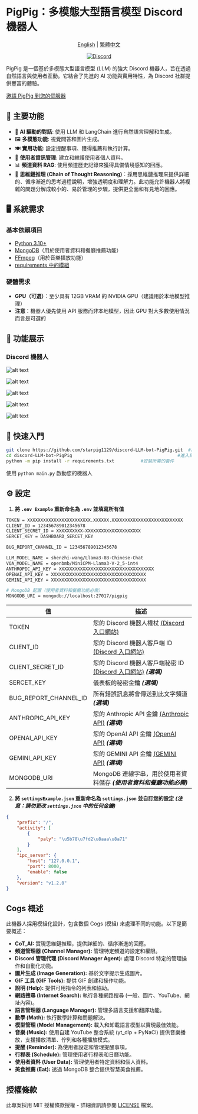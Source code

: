 # PigPig：多模態大型語言模型 Discord 機器人

<p align="center">
  <a href="README.md">English</a> | <a href="README_zh-TW.md">繁體中文</a>
</p>

<p align="center">
  <a href="https://discord.gg/BvP64mqKzR">
    <img src="https://img.shields.io/discord/1212823415204085770?color=7289DA&label=Support&logo=discord&style=for-the-badge" alt="Discord">
  </a>
</p>

PigPig 是一個基於多模態大型語言模型 (LLM) 的強大 Discord 機器人，旨在透過自然語言與使用者互動。它結合了先進的 AI 功能與實用特性，為 Discord 社群提供豐富的體驗。

[邀請 PigPig 到您的伺服器](https://discord.com/oauth2/authorize?client_id=1208661941539704852&permissions=8&scope=bot)

## 🌟 主要功能

- 🧠 **AI 驅動的對話**: 使用 LLM 和 LangChain 進行自然語言理解和生成。
- 🖼️ **多模態功能**: 視覺問答和圖片生成。
- 🍽️ **實用功能**: 設定提醒事項、獲得推薦和執行計算。
- 👤 **使用者資訊管理**: 建立和維護使用者個人資料。
- 📊 **頻道資料 RAG**: 使用頻道歷史記錄來獲得具備情境感知的回應。
- 💭 **思維鏈推理 (Chain of Thought Reasoning)**：採用思維鏈推理來提供詳細的、循序漸進的思考過程說明，增強透明度和理解力。此功能允許機器人將複雜的問題分解成較小的、易於管理的步驟，提供更全面和有見地的回應。


## 🖥️ 系統需求

### 基本依賴項目
- [Python 3.10+](https://www.python.org/downloads/)
- [MongoDB](https://www.mongodb.com/)（用於使用者資料和餐廳推薦功能）
- [FFmpeg](https://ffmpeg.org/)（用於音樂播放功能）
- [requirements 中的模組](requirements.txt)

### 硬體需求
- **GPU（可選）**：至少具有 12GB VRAM 的 NVIDIA GPU（建議用於本地模型推理）
- **注意**：機器人優先使用 API 服務而非本地模型，因此 GPU 對大多數使用情況而言是可選的

## 📸 功能展示
### Discord 機器人

![alt text](readmeimg/image-4.png)

![alt text](readmeimg/image.png)

![alt text](readmeimg/image-1.png)

![alt text](readmeimg/image-2.png)

![alt text](readmeimg/image-3.png)

## 🚀 快速入門
```sh
git clone https://github.com/starpig1129/discord-LLM-bot-PigPig.git  #複製儲存庫
cd discord-LLM-bot-PigPig                                        #進入目錄
python -m pip install -r requirements.txt          #安裝所需的套件
```

使用 `python main.py` 啟動您的機器人

## ⚙️ 設定
1. **將 `.env Example` 重新命名為 `.env` 並填寫所有值**
```sh
TOKEN = XXXXXXXXXXXXXXXXXXXXXXXX.XXXXXX.XXXXXXXXXXXXXXXXXXXXXXXXXXX
CLIENT_ID = 123456789012345678
CLIENT_SECRET_ID = XXXXXXXXXX-XXXXXXXXXXXXXXXXXXXXX
SERCET_KEY = DASHBOARD_SERCET_KEY

BUG_REPORT_CHANNEL_ID = 123456789012345678

LLM_MODEL_NAME = shenzhi-wang/Llama3-8B-Chinese-Chat
VQA_MODEL_NAME = openbmb/MiniCPM-Llama3-V-2_5-int4
ANTHROPIC_API_KEY = XXXXXXXXXXXXXXXXXXXXXXXXXXXXXXXXXXXX
OPENAI_API_KEY = XXXXXXXXXXXXXXXXXXXXXXXXXXXXXXXXXXXX
GEMINI_API_KEY = XXXXXXXXXXXXXXXXXXXXXXXXXXXXXXXXXXXX

# MongoDB 配置（使用者資料和餐廳功能必需）
MONGODB_URI = mongodb://localhost:27017/pigpig
```
| 值 | 描述 |
|---|---|
| TOKEN | 您的 Discord 機器人權杖 [(Discord 入口網站)](https://discord.com/developers/applications) |
| CLIENT_ID | 您的 Discord 機器人客戶端 ID [(Discord 入口網站)](https://discord.com/developers/applications) |
| CLIENT_SECRET_ID | 您的 Discord 機器人客戶端秘密 ID [(Discord 入口網站)](https://discord.com/developers/applications) ***(選填)*** |
| SERCET_KEY | 儀表板的秘密金鑰 ***(選填)*** |
| BUG_REPORT_CHANNEL_ID | 所有錯誤訊息將會傳送到此文字頻道 ***(選填)*** |
| ANTHROPIC_API_KEY | 您的 Anthropic API 金鑰 [(Anthropic API)](https://www.anthropic.com/api) ***(選填)*** |
| OPENAI_API_KEY | 您的 OpenAI API 金鑰 [(OpenAI API)](https://openai.com/api/) ***(選填)*** |
| GEMINI_API_KEY | 您的 GEMINI API 金鑰 [(GEMINI API)](https://aistudio.google.com/app/apikey/) ***(選填)*** |
| MONGODB_URI | MongoDB 連線字串，用於使用者資料儲存 ***(使用者資料和餐廳功能必需)*** |
2. **將 `settingsExample.json` 重新命名為 `settings.json` 並自訂您的設定**
***(注意：請勿更改 `settings.json` 中的任何金鑰)***
```json
{
    "prefix": "/",
    "activity": [
        {
            "paly": "\u5b78\u7fd2\u8aaa\u8a71"
        }
    ],
    "ipc_server": {
        "host": "127.0.0.1",
        "port": 8000,
        "enable": false
    },
    "version": "v1.2.0"
}
```

## Cogs 概述

此機器人採用模組化設計，包含數個 Cogs (模組) 來處理不同的功能。以下是簡要概述：

- **CoT_AI:** 實現思維鏈推理，提供詳細的、循序漸進的回應。
- **頻道管理器 (Channel Manager):** 管理特定頻道的設定和權限。
- **Discord 管理代理 (Discord Manager Agent):** 處理 Discord 特定的管理操作和自動化功能。
- **圖片生成 (Image Generation):** 基於文字提示生成圖片。
- **GIF 工具 (GIF Tools):** 提供 GIF 創建和操作功能。
- **說明 (Help):** 提供可用指令的列表和協助。
- **網路搜尋 (Internet Search):** 執行各種網路搜尋 (一般、圖片、YouTube、網址內容)。
- **語言管理器 (Language Manager):** 管理多語言支援和翻譯功能。
- **數學 (Math):** 執行數學計算和問題解決。
- **模型管理 (Model Management):** 載入和卸載語言模型以實現最佳效能。
- **音樂 (Music):** 使用自建 YouTube 整合系統 (yt_dlp + PyNaCl) 提供音樂播放，支援播放清單、佇列和各種播放模式。
- **提醒 (Reminder):** 為使用者設定和管理提醒事項。
- **行程表 (Schedule):** 管理使用者行程表和日曆功能。
- **使用者資料 (User Data):** 管理使用者特定資料和個人資料。
- **美食推薦 (Eat):** 透過 MongoDB 整合提供智慧美食推薦。


## 授權條款

此專案採用 MIT 授權條款授權 - 詳細資訊請參閱 [LICENSE](LICENSE) 檔案。
